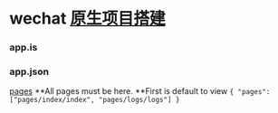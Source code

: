 # wechat [原生项目搭建](https://github.com/zce/weapp-boilerplate)
### app.is
### app.json
[pages](https://developers.weixin.qq.com/miniprogram/dev/framework/config.html#pages)
 **All pages must be here.
 **First is default to view
`{
  "pages": ["pages/index/index", "pages/logs/logs"]
}`
